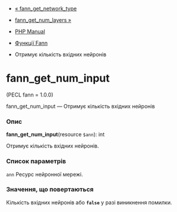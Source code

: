 - [« fann_get_network_type](function.fann-get-network-type.md)
- [fann_get_num_layers »](function.fann-get-num-layers.md)

- [PHP Manual](index.md)
- [Функції Fann](ref.fann.md)
- Отримує кількість вхідних нейронів

# fann_get_num_input

(PECL fann = 1.0.0)

fann_get_num_input — Отримує кількість вхідних нейронів

### Опис

**fann_get_num_input**(resource `$ann`): int

Отримує кількість вхідних нейронів.

### Список параметрів

`ann`
Ресурс нейронної мережі.

### Значення, що повертаються

Кількість вхідних нейронів або **`false`** у разі виникнення
помилки.
